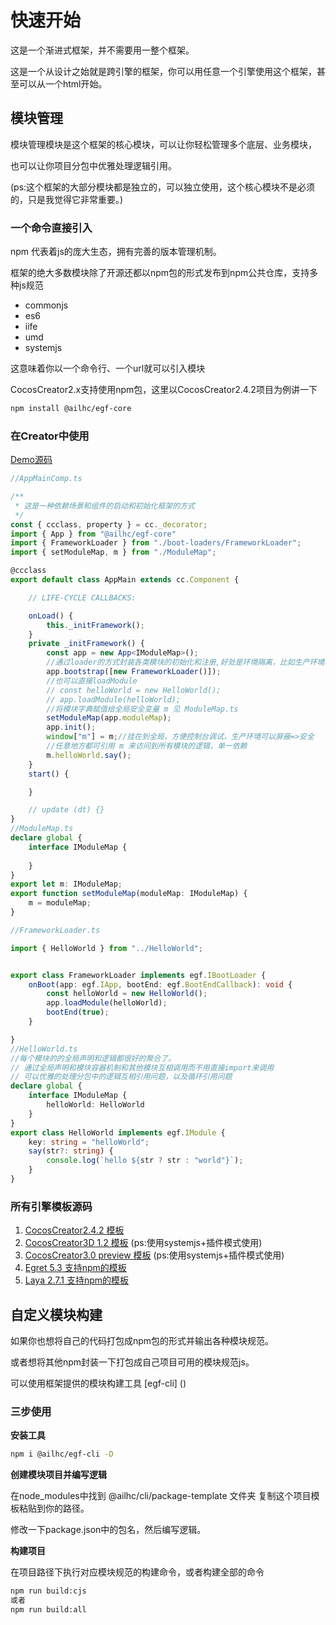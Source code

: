 # 快速开始

这是一个渐进式框架，并不需要用一整个框架。

这是一个从设计之始就是跨引擎的框架，你可以用任意一个引擎使用这个框架，甚至可以从一个html开始。

## 模块管理

模块管理模块是这个框架的核心模块，可以让你轻松管理多个底层、业务模块，

也可以让你项目分包中优雅处理逻辑引用。

(ps:这个框架的大部分模块都是独立的，可以独立使用，这个核心模块不是必须的，只是我觉得它非常重要。)

### 一个命令直接引入

npm 代表着js的庞大生态，拥有完善的版本管理机制。

框架的绝大多数模块除了开源还都以npm包的形式发布到npm公共仓库，支持多种js规范

* commonjs
* es6
* iife
* umd
* systemjs

这意味着你以一个命令行、一个url就可以引入模块

CocosCreator2.x支持使用npm包，这里以CocosCreator2.4.2项目为例讲一下

```bash
npm install @ailhc/egf-core
```

### 在Creator中使用

[Demo源码](https://github.com/AILHC/egf-ccc-empty)

```ts
//AppMainComp.ts

/**
 * 这是一种依赖场景和组件的启动和初始化框架的方式
 */
const { ccclass, property } = cc._decorator;
import { App } from "@ailhc/egf-core"
import { FrameworkLoader } from "./boot-loaders/FrameworkLoader";
import { setModuleMap, m } from "./ModuleMap";

@ccclass
export default class AppMain extends cc.Component {

    // LIFE-CYCLE CALLBACKS:

    onLoad() {
        this._initFramework();
    }
    private _initFramework() {
        const app = new App<IModuleMap>();
        //通过loader的方式封装各类模块的初始化和注册,好处是环境隔离，比如生产环境和开发环境
        app.bootstrap([new FrameworkLoader()]);
        //也可以直接loadModule
        // const helloWorld = new HelloWorld();
        // app.loadModule(helloWorld);
        //将模块字典赋值给全局安全变量 m 见 ModuleMap.ts
        setModuleMap(app.moduleMap);
        app.init();
        window["m"] = m;//挂在到全局，方便控制台调试，生产环境可以屏蔽=>安全
        //任意地方都可引用 m 来访问到所有模块的逻辑，单一依赖
        m.helloWorld.say();
    }
    start() {

    }

    // update (dt) {}
}
//ModuleMap.ts
declare global {
    interface IModuleMap {
        
    }
}
export let m: IModuleMap;
export function setModuleMap(moduleMap: IModuleMap) {
    m = moduleMap;
}

//FrameworkLoader.ts

import { HelloWorld } from "../HelloWorld";


export class FrameworkLoader implements egf.IBootLoader {
    onBoot(app: egf.IApp, bootEnd: egf.BootEndCallback): void {
        const helloWorld = new HelloWorld();
        app.loadModule(helloWorld);
        bootEnd(true);
    }

}
//HelloWorld.ts
//每个模块的的全局声明和逻辑都很好的聚合了。
// 通过全局声明和模块容器机制和其他模块互相调用而不用直接import来调用
// 可以优雅的处理分包中的逻辑互相引用问题，以及循环引用问题
declare global {
    interface IModuleMap {
        helloWorld: HelloWorld
    }
}
export class HelloWorld implements egf.IModule {
    key: string = "helloWorld";
    say(str?: string) {
        console.log(`hello ${str ? str : "world"}`);
    }
}
```
### 所有引擎模板源码

1. [CocosCreator2.4.2 模板](https://github.com/AILHC/egf-ccc-empty)
2. [CocosCreator3D 1.2 模板](https://github.com/AILHC/egf-ccc3d-empty) (ps:使用systemjs+插件模式使用)
3. [CocosCreator3.0 preview 模板](https://github.com/AILHC/egf-ccc3-empty) (ps:使用systemjs+插件模式使用)
4. [Egret 5.3 支持npm的模板](https://github.com/AILHC/egf-egret-empty)
5. [Laya 2.7.1 支持npm的模板](https://github.com/AILHC/egf-laya-empty)

## 自定义模块构建

如果你也想将自己的代码打包成npm包的形式并输出各种模块规范。

或者想将其他npm封装一下打包成自己项目可用的模块规范js。

可以使用框架提供的模块构建工具 [egf-cli] ()


### 三步使用

**安装工具**

```bash
npm i @ailhc/egf-cli -D
```

**创建模块项目并编写逻辑**

在node_modules中找到 @ailhc/cli/package-template 文件夹 复制这个项目模板粘贴到你的路径。

修改一下package.json中的包名，然后编写逻辑。

**构建项目**

在项目路径下执行对应模块规范的构建命令，或者构建全部的命令

```bash
npm run build:cjs
或者
npm run build:all
```
